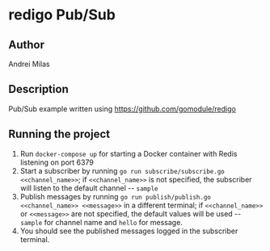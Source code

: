 # redigo Pub/Sub
## Author
Andrei Milas

## Description
Pub/Sub example written using https://github.com/gomodule/redigo

## Running the project
1. Run ```docker-compose up``` for starting a Docker container with Redis listening on port 6379
2. Start a subscriber by running ```go run subscribe/subscribe.go <<channel_name>>```; if ```<<channel_name>>``` is not specified, the subscriber will listen to the default channel -- ```sample```
3. Publish messages by running ```go run publish/publish.go <<channel_name>> <<message>>``` in a different terminal; if ```<<channel_name>>``` or ```<<message>>``` are not specified, the default values will be used -- ```sample``` for channel name and ```hello``` for message.
4. You should see the published messages logged in the subscriber terminal.
